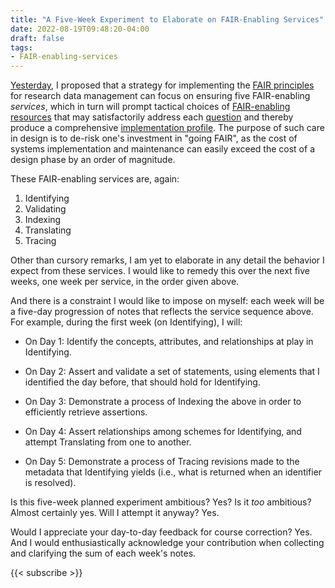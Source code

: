 ```yaml
---
title: "A Five-Week Experiment to Elaborate on FAIR-Enabling Services"
date: 2022-08-19T09:48:20-04:00
draft: false
tags:
- FAIR-enabling-services
---
```


[Yesterday](https://donnywinston.com/posts/fair-enabling-services/), I proposed that a strategy for
implementing the [FAIR principles](https://w3id.org/fair/principles/terms/FAIR) for research data
management can focus on ensuring five FAIR-enabling _services_, which in turn will prompt tactical
choices of [FAIR-enabling resources](https://w3id.org/fair/fip/terms/FAIR-Enabling-Resource) that
may satisfactorily address each [question](https://w3id.org/fair/fip/terms/FIP-Question) and thereby
produce a comprehensive [implementation profile](https://w3id.org/fair/fip/terms/FIP-Ontology). The
purpose of such care in design is to de-risk one's investment in "going FAIR", as the cost of
systems implementation and maintenance can easily exceed the cost of a design phase by an order of
magnitude.

These FAIR-enabling services are, again:

1. Identifying
2. Validating
3. Indexing
4. Translating
5. Tracing

Other than cursory remarks, I am yet to elaborate in any detail the behavior I expect from these
services. I would like to remedy this over the next five weeks, one week per service, in the order
given above.

And there is a constraint I would like to impose on myself: each week will be a five-day progression
of notes that reflects the service sequence above. For example, during the first week (on
Identifying), I will:

- On Day 1: Identify the concepts, attributes, and relationships at play in Identifying.

- On Day 2: Assert and validate a set of statements, using elements that I identified the day
  before, that should hold for Identifying.

- On Day 3: Demonstrate a process of Indexing the above in order to efficiently retrieve
  assertions.

- On Day 4: Assert relationships among schemes for Identifying, and attempt Translating from one to
  another.

- On Day 5: Demonstrate a process of Tracing revisions made to the metadata that Identifying
  yields (i.e., what is returned when an identifier is resolved).

Is this five-week planned experiment ambitious? Yes? Is it _too_ ambitious? Almost certainly yes.
Will I attempt it anyway? Yes.

Would I appreciate your day-to-day feedback for course correction? Yes. And I would enthusiastically
acknowledge your contribution when collecting and clarifying the sum of each week's notes.

{{< subscribe >}}